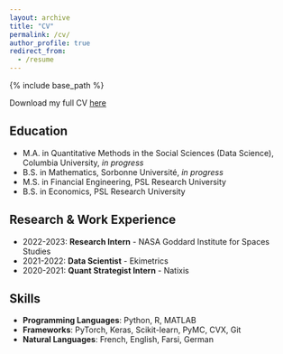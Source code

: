 ```yaml
---
layout: archive
title: "CV"
permalink: /cv/
author_profile: true
redirect_from:
  - /resume
---
```


{% include base_path %}

Download my full CV [here](https://emileDesmaili.github.io/files/CV.pdf)


## Education

* M.A. in Quantitative Methods in the Social Sciences (Data Science), Columbia University, _in progress_
* B.S. in Mathematics, Sorbonne Université, _in progress_
* M.S. in Financial Engineering, PSL Research University
* B.S. in Economics, PSL Research University


## Research & Work Experience
 
* 2022-2023: **Research Intern** - NASA Goddard Institute for Spaces Studies
* 2021-2022: **Data Scientist** - Ekimetrics
* 2020-2021: **Quant Strategist Intern** - Natixis

  
## Skills

* **Programming Languages**: Python, R, MATLAB
* **Frameworks**: PyTorch, Keras, Scikit-learn, PyMC, CVX, Git
* **Natural Languages**: French, English, Farsi, German



